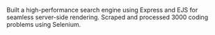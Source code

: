 Built a high-performance search engine using Express and EJS for seamless server-side rendering.
Scraped and processed 3000 coding problems using Selenium.

